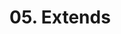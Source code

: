# 05. Extends

<show-structure for="procedure" />

<procedure title="Extends">
    <code-block src="/Language/markup/css/scss/05_Extends/style.scss" lang="css"/>
    <code-block src="/Language/markup/css/scss/05_Extends/style.css" lang="css"/>
</procedure>

